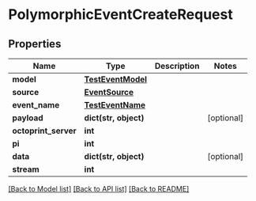 # PolymorphicEventCreateRequest


## Properties
Name | Type | Description | Notes
------------ | ------------- | ------------- | -------------
**model** | [**TestEventModel**](TestEventModel.md) |  | 
**source** | [**EventSource**](EventSource.md) |  | 
**event_name** | [**TestEventName**](TestEventName.md) |  | 
**payload** | **dict(str, object)** |  | [optional] 
**octoprint_server** | **int** |  | 
**pi** | **int** |  | 
**data** | **dict(str, object)** |  | [optional] 
**stream** | **int** |  | 

[[Back to Model list]](../README.md#documentation-for-models) [[Back to API list]](../README.md#documentation-for-api-endpoints) [[Back to README]](../README.md)


